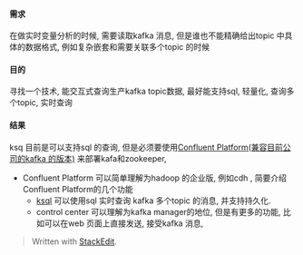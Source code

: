 #### 需求
在做实时变量分析的时候, 需要读取kafka 消息, 但是谁也不能精确给出topic 中具体的数据格式, 例如复杂嵌套和需要关联多个topic 的时候

#### 目的
寻找一个技术, 能交互式查询生产kafka topic数据, 最好能支持sql, 轻量化, 查询多个topic, 实时查询

#### 结果
ksq 目前是可以支持sql 的查询, 但是必须要使用[Confluent Platform(兼容目前公司的kafka 的版本)](https://docs.confluent.io/3.2.4/platform.html) 来部署kafa和zookeeper, 

* Confluent Platform
可以简单理解为hadoop 的企业版, 例如cdh , 简要介绍Confluent Platform的几个功能
  * [ksql](https://docs.confluent.io/current/ksql/docs/quickstart.html)
可以使用sql 实时查询 kafka 多个topic 的消息, 并支持持久化. 
  * control center 
 可以理解为kafka manager的地位, 但是有更多的功能, 比如可以在web 页面上直接发送, 接受kafka 消息, 


> Written with [StackEdit](https://stackedit.io/).
<!--stackedit_data:
eyJoaXN0b3J5IjpbLTMwMDU4OTY0LC01NjA3MTQ4MjJdfQ==
-->